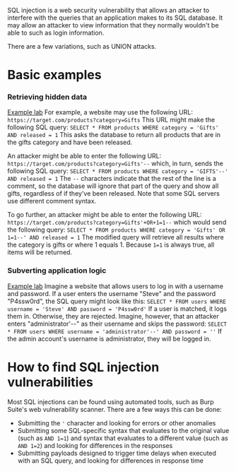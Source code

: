 SQL injection is a web security vulnerability that allows an attacker to interfere with the queries that an application makes to its SQL database. It may allow an attacker to view information that they normally wouldn't be able to such as login information.

There are a few variations, such as UNION attacks.

# Basic examples
### Retrieving hidden data
[Example lab](https://portswigger.net/web-security/sql-injection/lab-retrieve-hidden-data)
For example, a website may use the following URL:
`https://target.com/products?category=Gifts`
This URL might make the following SQL query:
`SELECT * FROM products WHERE category = 'Gifts' AND released = 1`
This asks the database to return all products that are in the gifts category and have been released.

An attacker might be able to enter the following URL:
`https://target.com/products?category=Gifts'--`
which, in turn, sends the following SQL query:
`SELECT * FROM products WHERE category = 'GIFTS'--' AND released = 1`
The `--` characters indicate that the rest of the line is a comment, so the database will ignore that part of the query and show all gifts, regardless of if they've been released. Note that some SQL servers use different comment syntax.

To go further, an attacker might be able to enter the following URL:
`https://target.com/products?category=Gifts'+OR+1=1--`
which would send the following query:
`SELECT * FROM products WHERE category = 'Gifts' OR 1=1--' AND released = 1`
The modified query will retrieve all results where the category is gifts or where 1 equals 1. Because `1=1` is always true, all items will be returned.

### Subverting application logic
[Example lab](https://portswigger.net/web-security/sql-injection/lab-login-bypass)
Imagine a website that allows users to log in with a username and password. If a user enters the username "Steve" and the password "P4ssw0rd", the SQL query might look like this:
`SELECT * FROM users WHERE username = 'Steve' AND password = 'P4ssw0rd'`
If a user is matched, it logs them in. Otherwise, they are rejected. Imagine, however, that an attacker enters "administrator'--" as their username and skips the password:
`SELECT * FROM users WHERE username = 'administrator'--' AND password = ''`
If the admin account's username is administrator, they will be logged in.

# How to find SQL injection vulnerabilities
Most SQL injections can be found using automated tools, such as Burp Suite's web vulnerability scanner. There are a few ways this can be done:
- Submitting the `'` character and looking for errors or other anomalies
- Submitting some SQL-specific syntax that evaluates to the original value (such as `AND 1=1`) and syntax that evaluates to a different value (such as `AND 1=2`) and looking for differences in the responses
- Submitting payloads designed to trigger time delays when executed with an SQL query, and looking for differences in response time